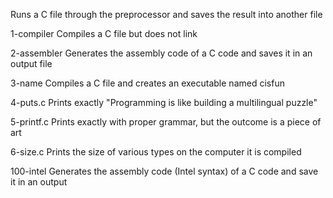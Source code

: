 Runs a C file through the preprocessor and saves the result into another file

1-compiler	Compiles a C file but does not link

2-assembler	Generates the assembly code of a C code and saves it in an output file

3-name	Compiles a C file and creates an executable named cisfun

4-puts.c	Prints exactly "Programming is like building a multilingual puzzle"

5-printf.c	Prints exactly with proper grammar, but the outcome is a piece of art

6-size.c	Prints the size of various types on the computer it is compiled

100-intel	Generates the assembly code (Intel syntax) of a C code and save it in an output
